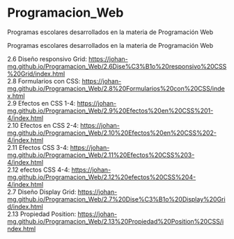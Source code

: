 # Programacion_Web
Programas escolares desarrollados en la materia de Programación Web 

Programas escolares desarrollados en la materia de Programación Web 

2.6 Diseño responsivo Grid: https://johan-mg.github.io/Programacion_Web/2.6Dise%C3%B1o%20responsivo%20CSS%20Grid/index.html   
2.8 Formularios con CSS: https://johan-mg.github.io/Programacion_Web/2.8%20Formularios%20con%20CSS/index.html   
2.9 Efectos en CSS 1-4: https://johan-mg.github.io/Programacion_Web/2.9%20Efectos%20en%20CSS%201-4/index.html  
2.10 Efectos en CSS 2-4: https://johan-mg.github.io/Programacion_Web/2.10%20Efectos%20en%20CSS%202-4/index.html  
2.11 Efectos CSS 3-4: https://johan-mg.github.io/Programacion_Web/2.11%20Efectos%20CSS%203-4/index.html  
2.12 efectos CSS 4-4: https://johan-mg.github.io/Programacion_Web/2.12%20efectos%20CSS%204-4/index.html  
2.7 Diseño Display Grid: https://johan-mg.github.io/Programacion_Web/2.7%20Dise%C3%B1o%20Display%20Grid/index.html   
2.13 Propiedad Position: https://johan-mg.github.io/Programacion_Web/2.13%20Propiedad%20Position%20CSS/index.html

